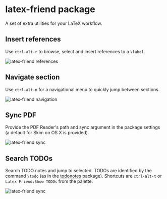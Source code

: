 # latex-friend package

A set of extra utilities for your LaTeX workflow.

## Insert references

Use `ctrl-alt-r` to browse, select and insert references to a `\label`.

![latex-friend references](http://ruivieira.org/static/images/projects/latexfriend/latex-friend-references.gif)

## Navigate section

Use `ctrl-alt-n` for a navigational menu to quickly jump between sections.

![latex-friend navigation](http://ruivieira.org/static/images/projects/latexfriend/latex-friend-navigation.gif)

## Sync PDF

Provide the PDF Reader's path and sync argument in the package settings (a default for Skim on OS X is provided).

![latex-friend sync](http://ruivieira.org/static/images/projects/latexfriend/latex-friend-sync.gif)

## Search TODOs

Search TODO notes and jump to selected. TODOs are identified by the command `\todo` (as in the [todonotes](http://ctan.org/pkg/todonotes) package). Shortcuts are `ctrl-alt-t` or `Latex Friend:Show TODOs` from the palette.

![latex-friend sync](http://ruivieira.org/static/images/projects/latexfriend/latex-friend-todos.gif)
